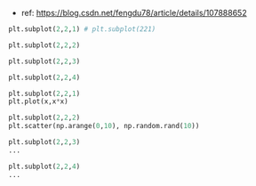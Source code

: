 

* ref: https://blog.csdn.net/fengdu78/article/details/107888652

```py
plt.subplot(2,2,1) # plt.subplot(221)

plt.subplot(2,2,2)

plt.subplot(2,2,3)

plt.subplot(2,2,4)
```

```py
plt.subplot(2,2,1)
plt.plot(x,x*x)

plt.subplot(2,2,2)
plt.scatter(np.arange(0,10), np.random.rand(10))

plt.subplot(2,2,3)
...

plt.subplot(2,2,4)
...
```